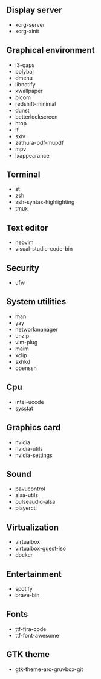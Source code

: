 ## Display server
* xorg-server
* xorg-xinit

## Graphical environment
* i3-gaps
* polybar
* dmenu
* libnotify
* xwallpaper
* picom
* redshift-minimal
* dunst
* betterlockscreen
* htop
* lf
* sxiv
* zathura-pdf-mupdf
* mpv
* lxappearance

## Terminal
* st
* zsh
* zsh-syntax-highlighting
* tmux

## Text editor
* neovim
* visual-studio-code-bin

## Security
* ufw

## System utilities
* man
* yay
* networkmanager
* unzip
* vim-plug
* maim
* xclip
* sxhkd
* openssh

## Cpu
* intel-ucode
* sysstat

## Graphics card
* nvidia
* nvidia-utils
* nvidia-settings

## Sound
* pavucontrol
* alsa-utils
* pulseaudio-alsa
* playerctl

## Virtualization
* virtualbox
* virtualbox-guest-iso
* docker

## Entertainment
* spotify
* brave-bin

## Fonts
* ttf-fira-code
* ttf-font-awesome

## GTK theme
* gtk-theme-arc-gruvbox-git
